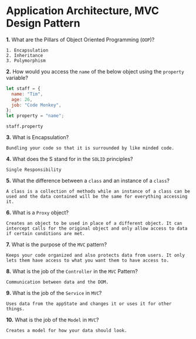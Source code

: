 # Application Architecture, MVC Design Pattern

**1.** What are the Pillars of Object Oriented Programming (`OOP`)?

<!-- enter you answer in the space below -->

```
1. Encapsulation
2. Inheritance
3. Polymorphism
```

**2.** How would you access the `name` of the below object using the `property` variable?

```js
let staff = {
  name: "Tim",
  age: 26,
  job: "Code Monkey",
};
let property = "name";
```

<!-- enter you answer in the space below -->

```
staff.property
```

**3.** What is Encapsulation?

<!-- enter you answer in the space below -->

```
Bundling your code so that it is surrounded by like minded code.
```

**4.** What does the S stand for in the `SOLID` principles?

<!-- enter you answer in the space below -->

```
Single Responsibility
```

**5.** What the difference between a `class` and an instance of a `class`?

<!-- enter you answer in the space below -->

```
A class is a collection of methods while an instance of a class can be used and the data contained will be the same for everything accessing it.
```

**6.** What is a `Proxy` object?

<!-- enter you answer in the space below -->

```
Creates an object to be used in place of a different object. It can intercept calls for the original object and only allow access to data if certain conditions are met.
```

**7.** What is the purpose of the `MVC` pattern?

<!-- enter you answer in the space below -->

```
Keeps your code organized and also protects data from users. It only lets them have access to what you want them to have access to.
```

**8.** What is the job of the `Controller` in the `MVC` Pattern?

<!-- enter you answer in the space below -->

```
Communication between data and the DOM.
```

**9.** What is the job of the `Service` in `MVC`?

<!-- enter you answer in the space below -->

```
Uses data from the appState and changes it or uses it for other things.
```

**10.** What is the job of the `Model` in `MVC`?

<!-- enter you answer in the space below -->

```
Creates a model for how your data should look.
```
